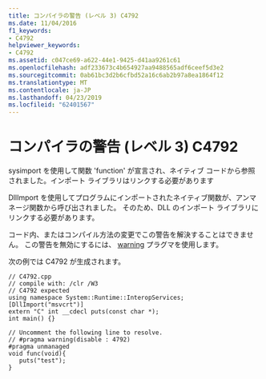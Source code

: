 ```yaml
---
title: コンパイラの警告 (レベル 3) C4792
ms.date: 11/04/2016
f1_keywords:
- C4792
helpviewer_keywords:
- C4792
ms.assetid: c047ce69-a622-44e1-9425-d41aa9261c61
ms.openlocfilehash: adf233673c4b654927aa9488565adf6ceef5d3e2
ms.sourcegitcommit: 0ab61bc3d2b6cfbd52a16c6ab2b97a8ea1864f12
ms.translationtype: MT
ms.contentlocale: ja-JP
ms.lasthandoff: 04/23/2019
ms.locfileid: "62401567"
---
```

# <a name="compiler-warning-level-3-c4792"></a>コンパイラの警告 (レベル 3) C4792

sysimport を使用して関数 'function' が宣言され、ネイティブ コードから参照されました。インポート ライブラリはリンクする必要があります

DllImport を使用してプログラムにインポートされたネイティブ関数が、アンマネージ関数から呼び出されました。 そのため、DLL のインポート ライブラリにリンクする必要があります。

コード内、またはコンパイル方法の変更でこの警告を解決することはできません。 この警告を無効にするには、 [warning](../../preprocessor/warning.md) プラグマを使用します。

次の例では C4792 が生成されます。

```
// C4792.cpp
// compile with: /clr /W3
// C4792 expected
using namespace System::Runtime::InteropServices;
[DllImport("msvcrt")]
extern "C" int __cdecl puts(const char *);
int main() {}

// Uncomment the following line to resolve.
// #pragma warning(disable : 4792)
#pragma unmanaged
void func(void){
   puts("test");
}
```